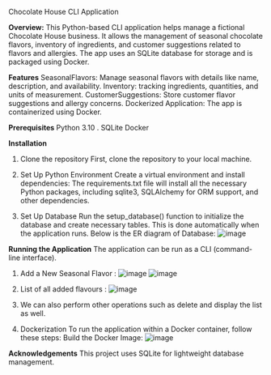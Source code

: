 Chocolate House CLI Application

**Overview:**
This Python-based CLI application helps manage a fictional Chocolate House business. It allows the management of seasonal chocolate flavors, inventory of ingredients, and customer suggestions related to flavors and allergies. The app uses an SQLite database for storage and is packaged using Docker.

**Features**
SeasonalFlavors: Manage seasonal flavors with details like name, description, and availability.
Inventory: tracking ingredients, quantities, and units of measurement.
CustomerSuggestions: Store customer flavor suggestions and allergy concerns.
Dockerized Application: The app is containerized using Docker.

**Prerequisites**
Python 3.10 .
SQLite 
Docker 

**Installation**
1. Clone the repository
First, clone the repository to your local machine.

2. Set Up Python Environment
Create a virtual environment and install dependencies:
The requirements.txt file will install all the necessary Python packages, including sqlite3, SQLAlchemy for ORM support, and other dependencies.

3. Set Up Database
Run the setup_database() function to initialize the database and create necessary tables. This is done automatically when the application runs.
Below is the ER diagram of Database:
![image](https://github.com/user-attachments/assets/c83baff8-869e-4429-8920-1c91b905647a)

**Running the Application**
The application can be run as a CLI (command-line interface). 
1. Add a New Seasonal Flavor :
![image](https://github.com/user-attachments/assets/83e3ae19-c78f-4599-95e5-b985b358ddf0)
![image](https://github.com/user-attachments/assets/51c6e630-29a8-4721-ae3a-444758d0362b)

2. List of all added flavours : 
![image](https://github.com/user-attachments/assets/3e1459b5-224f-45fe-97c0-1f127f72ee7f)

3. We can also perform other operations such as delete and display the list as well.

4. Dockerization
To run the application within a Docker container, follow these steps:
Build the Docker Image:
![image](https://github.com/user-attachments/assets/94c45f50-060e-422a-a301-08225ce6c1cc)

**Acknowledgements**
This project uses SQLite for lightweight database management.





